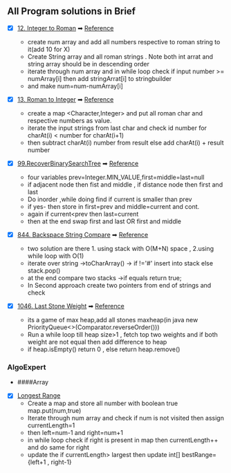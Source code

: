 ## All Program solutions in Brief
- [x] [12. Integer to Roman](https://leetcode.com/problems/integer-to-roman/) ➡ [Reference](https://www.youtube.com/watch?v=f_F9ItFyiEg)
  * create num array and add all numbers respective to roman string to it(add 10 for X)
  * Create String array and all roman strings . Note both int arrat and string array should be in descending order
  * iterate through num array and  in while loop check if input number >= numArray[i] then add stringArrat[i] to stringbuilder 
  * and make num=num-numArray[i]
  
- [x] [13. Roman to Integer](https://leetcode.com/problems/roman-to-integer/) ➡ [Reference](https://www.youtube.com/watch?v=dlATMslQ6Uc)
  * create a map <Character,Integer> and put all roman char and respective numbers as value.
  * iterate the input strings from last char and check id number for charAt(i) < number for charAt(i+1)
  * then subtract  charAt(i) number from result else add charAt(i) + result number

- [x] [99.RecoverBinarySearchTree](https://leetcode.com/problems/recover-binary-search-tree/) ➡ [Reference](https://www.youtube.com/watch?v=ZWGW7FminDM)
    * four variables prev=Integer.MIN_VALUE,first=middle=last=null
    * if adjacent node then fist and middle , if distance node then first and last
    * Do inorder ,while doing find if current is smaller than prev
    * if yes- then store in first=prev and middle=current and cont. 
    * again if current<prev then last=current
    * then at the end swap first and last OR first and middle

- [x] [844. Backspace String Compare](https://leetcode.com/problems/backspace-string-compare/) ➡ [Reference](https://www.youtube.com/watch?v=vgog1EuEJYQ)
  * two solution are there  1. using stack with O(M+N) space , 2.using while loop with O(1)
  * iterate over string ->toCharArray() -> if !='#' insert into stack else stack.pop()
  * at the end compare two stacks ->if equals return true;
  * In Second approach create two pointers from end of strings and check

- [x] [1046. Last Stone Weight](https://leetcode.com/problems/last-stone-weight/) ➡ [Reference](https://www.youtube.com/watch?v=-1jxt_DPl48)
  * its a game of max heap,add all stones maxheap(in java new PriorityQueue<>(Comparator.reverseOrder()))
  * Run a while loop till heap size>1 , fetch top two weights and if both weight are not equal then add difference to heap
  * if heap.isEmpty() return 0 , else return heap.remove()

### AlgoExpert
- ####Array 
- [x] [Longest Range](https://www.algoexpert.io/questions/Largest%20Range)
  * Create a map and store all number with boolean true map.put(num,true)
  * Iterate through num array and check if num is not visited then assign currentLength=1
  * then left=num-1 and right=num+1
  * in while loop check if right is present in map then currentLength++ and do same for right
  * update the if currentLength> largest then update int[] bestRange={left+1 , right-1}
  
